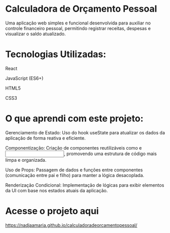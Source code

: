# Calculadora de Orçamento Pessoal

Uma aplicação web simples e funcional desenvolvida para auxiliar no controle financeiro pessoal, permitindo registrar receitas, despesas e visualizar o saldo atualizado.

# Tecnologias Utilizadas:

React

JavaScript (ES6+)

HTML5

CSS3

# O que aprendi com este projeto:

Gerenciamento de Estado: Uso do hook useState para atualizar os dados da aplicação de forma reativa e eficiente.

Componentização: Criação de componentes reutilizáveis como <Botao /> e <Input />, promovendo uma estrutura de código mais limpa e organizada.

Uso de Props: Passagem de dados e funções entre componentes (comunicação entre pai e filho) para manter a lógica desacoplada.

Renderização Condicional: Implementação de lógicas para exibir elementos da UI com base nos estados atuais da aplicação.

# Acesse o projeto aqui 
https://nadjaamaria.github.io/calculadoradeorcamentopessoal/
